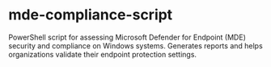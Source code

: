 # mde-compliance-script
PowerShell script for assessing Microsoft Defender for Endpoint (MDE) security and compliance on Windows systems. Generates reports and helps organizations validate their endpoint protection settings.
